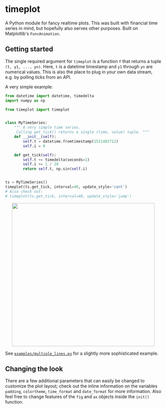 # timeplot

A Python module for fancy realtime plots.
This was built with financial time series in mind, but hopefully also serves other purposes.
Built on Matplotlib's `FuncAnimation`.

## Getting started
The single required argument for `timeplot` is a function `f` that returns a tuple `(t, y1, ..., yn)`.
Here, `t` is a datetime timestamp and `y1` through `yn` are numerical values. 
This is also the place to plug in your own data stream, e.g. by polling ticks from an API.

A very simple example:
```python
from datetime import datetime, timedelta
import numpy as np

from timeplot import timeplot


class MyTimeSeries:
    """ A very simple time series.
     Calling get_tick() returns a single (time, value) tuple. """
    def __init__(self):
        self.t = datetime.fromtimestamp(1521482712)
        self.i = 0

    def get_tick(self):
        self.t += timedelta(seconds=1)
        self.i += 1 / 10
        return self.t, np.sin(self.i)


ts = MyTimeSeries()
timeplot(ts.get_tick, interval=40, update_style='cont')
# Also check out:
# timeplot(ts.get_tick, interval=40, update_style='jump')
```
<p align="center">
<a href="url"><img src="https://github.com/rheindata/timeplot/blob/master/examples/simple_example.jpg" width="460" ></a>
</p>

See [`examples/multiple_lines.py`](/examples/multiple_lines.py) for a slightly more sophisticated example.

## Changing the look
There are a few additional parameters that can easily be changed to customize the plot layout; check out the inline information on the variables `padding`, `colortheme`, `time_format` and `date_format` for more information. 
Also feel free to change features of the `fig` and `ax` objects inside the `init()` function.

